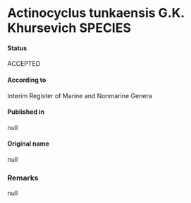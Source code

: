 Actinocyclus tunkaensis G.K. Khursevich SPECIES
=======

#### Status
ACCEPTED

#### According to
Interim Register of Marine and Nonmarine Genera

#### Published in
null

#### Original name
null

### Remarks
null
